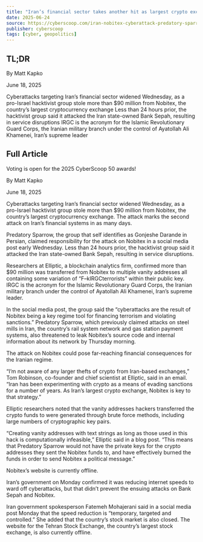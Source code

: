 ```yaml
---
title: "Iran’s financial sector takes another hit as largest crypto exchange is targeted"
date: 2025-06-24
source: https://cyberscoop.com/iran-nobitex-cyberattack-predatory-sparrow/
publisher: cyberscoop
tags: [cyber, geopolitics]
---
```


## TL;DR

By
Matt Kapko

June 18, 2025

Cyberattacks targeting Iran’s financial sector widened Wednesday, as a pro-Israel hacktivist group stole more than $90 million from Nobitex, the country’s largest cryptocurrency exchange Less than 24 hours prior, the hacktivist group said it attacked the Iran state-owned Bank Sepah, resulting in service disruptions IRGC is the acronym for the Islamic Revolutionary Guard Corps, the Iranian military branch under the control of Ayatollah Ali Khamenei, Iran’s supreme leader

## Full Article

Voting is open for the 2025 CyberScoop 50 awards!

By
Matt Kapko

June 18, 2025

Cyberattacks targeting Iran’s financial sector widened Wednesday, as a pro-Israel hacktivist group stole more than $90 million from Nobitex, the country’s largest cryptocurrency exchange. The attack marks the second attack on Iran’s financial systems in as many days.

Predatory Sparrow, the group that self identifies as Gonjeshe Darande in Persian, claimed responsibility for the attack on Nobitex in a social media post early Wednesday. Less than 24 hours prior, the hacktivist group said it attacked the Iran state-owned Bank Sepah, resulting in service disruptions.

Researchers at Elliptic, a blockchain analytics firm, confirmed more than $90 million was transferred from Nobitex to multiple vanity addresses all containing some variation of “F–kIRGCterrorists” within their public key. IRGC is the acronym for the Islamic Revolutionary Guard Corps, the Iranian military branch under the control of Ayatollah Ali Khamenei, Iran’s supreme leader.

In the social media post, the group said the “cyberattacks are the result of Nobitex being a key regime tool for financing terrorism and violating sanctions.” Predatory Sparrow, which previously claimed attacks on steel mills in Iran, the country’s rail system network and gas station payment systems, also threatened to leak Nobitex’s source code and internal information about its network by Thursday morning.

The attack on Nobitex could pose far-reaching financial consequences for the Iranian regime.

“I’m not aware of any larger thefts of crypto from Iran-based exchanges,” Tom Robinson, co-founder and chief scientist at Elliptic, said in an email. “Iran has been experimenting with crypto as a means of evading sanctions for a number of years. As Iran’s largest crypto exchange, Nobitex is key to that strategy.”

Elliptic researchers noted that the vanity addresses hackers transferred the crypto funds to were generated through brute force methods, including large numbers of cryptographic key pairs.

“Creating vanity addresses with text strings as long as those used in this hack is computationally infeasible,” Elliptic said in a blog post. “This means that Predatory Sparrow would not have the private keys for the crypto addresses they sent the Nobitex funds to, and have effectively burned the funds in order to send Nobitex a political message.”

Nobitex’s website is currently offline.

Iran’s government on Monday confirmed it was reducing internet speeds to ward off cyberattacks, but that didn’t prevent the ensuing attacks on Bank Sepah and Nobitex.

Iran government spokesperson Fatemeh Mohajerani said in a social media post Monday that the speed reduction is “temporary, targeted and controlled.” She added that the country’s stock market is also closed. The website for the Tehran Stock Exchange, the country’s largest stock exchange, is also currently offline.